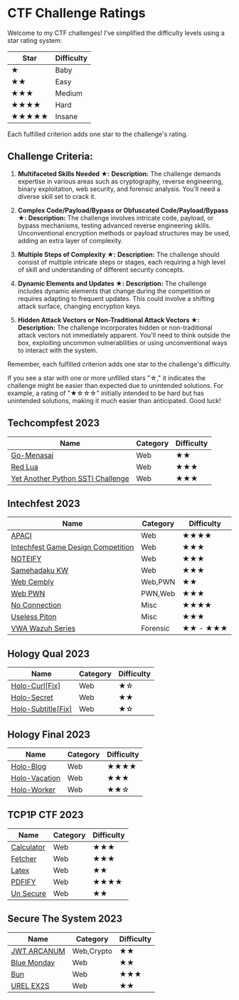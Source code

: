 # CTF Challenge Ratings

Welcome to my CTF challenges! I've simplified the difficulty levels using a star rating system:

| Star | Difficulty |
|------|------------|
| ★    | Baby       |
| ★★   | Easy       |
| ★★★  | Medium     |
| ★★★★ | Hard       |
| ★★★★★| Insane     |

Each fulfilled criterion adds one star to the challenge's rating.

## Challenge Criteria:

1. **Multifaceted Skills Needed ★:**
**Description:** The challenge demands expertise in various areas such as cryptography, reverse engineering, binary exploitation, web security, and forensic analysis. You'll need a diverse skill set to crack it.

2. **Complex Code/Payload/Bypass or Obfuscated Code/Payload/Bypass ★:**
**Description:** The challenge involves intricate code, payload, or bypass mechanisms, testing advanced reverse engineering skills. Unconventional encryption methods or payload structures may be used, adding an extra layer of complexity.

3. **Multiple Steps of Complexity ★:**
**Description:** The challenge should consist of multiple intricate steps or stages, each requiring a high level of skill and understanding of different security concepts.

4. **Dynamic Elements and Updates ★:**
**Description:** The challenge includes dynamic elements that change during the competition or requires adapting to frequent updates. This could involve a shifting attack surface, changing encryption keys.

5. **Hidden Attack Vectors or Non-Traditional Attack Vectors ★:**
**Description:** The challenge incorporates hidden or non-traditional attack vectors not immediately apparent. You'll need to think outside the box, exploiting uncommon vulnerabilities or using unconventional ways to interact with the system.

Remember, each fulfilled criterion adds one star to the challenge's difficulty.

If you see a star with one or more unfilled stars "☆," it indicates the challenge might be easier than expected due to unintended solutions. For example, a rating of "★☆☆☆" initially intended to be hard but has unintended solutions, making it much easier than anticipated. Good luck!

## Techcompfest 2023

|Name|Category|Difficulty|
|----|--------|----------|
|[Go-Menasai](./Techcompfest-2022/Go-Menasai/)|Web|★★|
|[Red Lua](./Techcompfest-2022/Red%20Lua/)|Web|★★★|
|[Yet Another Python SSTI Challenge](./Techcompfest-2022/Yet%20Another%20Python%20SSTI%20Challenge/)|Web|★★★|

## Intechfest 2023

|Name|Category|Difficulty|
|----|--------|----------|
|[APACI](./Intechfest-2023/Web-Exploitation/APACI/)|Web|★★★★|
|[Intechfest Game Design Competition](./Intechfest-2023/Web-Exploitation/Intechfest%20Game%20Design%20Competition/)|Web|★★★|
|[NOTEIFY](./Intechfest-2023/Web-Exploitation/NOTEIFY/)|Web|★★★|
|[Samehadaku KW](./Intechfest-2023/Web-Exploitation/Samehadaku%20KW/)|Web|★★★|
|[Web Cembly](./Intechfest-2023/PWN/web-cembly/)|Web,PWN|★★|
|[Web PWN](./Intechfest-2023/PWN/web-pwn/)|PWN,Web|★★★|
|[No Connection](./Intechfest-2023/Misc/no-connection/)|Misc|★★★★|
|[Useless Piton](./Intechfest-2023/Misc/useless-piton/)|Misc|★★★|
|[VWA Wazuh Series](./Intechfest-2023/Forensic/VWA-Wazuh(Series)/)|Forensic|★★ - ★★★|

## Hology Qual 2023

|Name|Category|Difficulty|
|----|--------|----------|
|[Holo-Curl[Fix]](./Hology-qual-2023/Holo-Curl[Fix]/)|Web|★☆|
|[Holo-Secret](./Hology-qual-2023/Holo-Secret/)|Web|★★|
|[Holo-Subtitle[Fix]](./Hology-qual-2023/Holo-Subtitle[Fix]/)|Web|★☆|

## Hology Final 2023

|Name|Category|Difficulty|
|----|--------|----------|
|[Holo-Blog](./Hology-final-2023/Holo-Blog/)|Web|★★★★|
|[Holo-Vacation](./Hology-final-2023/Holo-Vacation/)|Web|★★★|
|[Holo-Worker](./Hology-final-2023/Holo-Vacation/)|Web|★★☆|

## TCP1P CTF 2023

|Name|Category|Difficulty|
|----|--------|----------|
|[Calculator](./TCP1P-CTF-2023/Web/calculator/)|Web|★★★|
|[Fetcher](./TCP1P-CTF-2023/Web/fetcher/)|Web|★★★|
|[Latex](./TCP1P-CTF-2023/Web/Latex/)|Web|★★|
|[PDFIFY](./TCP1P-CTF-2023/Web/PDFIFY/)|Web|★★★★|
|[Un Secure](./TCP1P-CTF-2023/Web/Un%20Secure/)|Web|★★|

## Secure The System 2023
|Name|Category|Difficulty|
|----|--------|----------|
|[JWT ARCANUM](./SecureTheSystem2023/Cryptography/JWT%20ARCANUM/)|Web,Crypto|★★|
|[Blue Monday](./SecureTheSystem2023/Web/Blue%20Monday/)|Web|★★|
|[Bun](./SecureTheSystem2023/Web/Bun/)|Web|★★★|
|[UREL EX2S](./SecureTheSystem2023/Web/UREL-EX2S/)|Web|★★|
